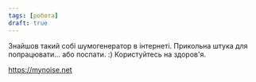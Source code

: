 ```yaml
---
tags: [робота]
draft: true
---
```


Знайшов такий собі шумогенератор в інтернеті. Прикольна штука для попрацювати... або поспати. :) Користуйтесь на здоров'я.

https://mynoise.net
